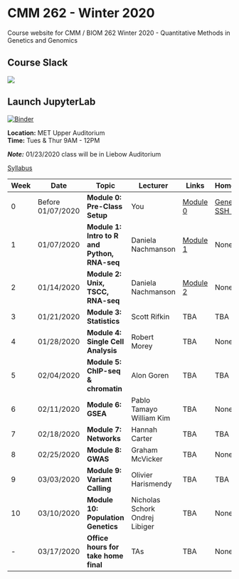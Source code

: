


# CMM 262 - Winter 2020
Course website for CMM / BIOM 262  Winter 2020 - Quantitative Methods in Genetics and Genomics


## Course Slack
[![](https://img.shields.io/badge/Slack-Join-blue.svg)](https://join.slack.com/t/cmm262-2020/shared_invite/enQtODg5NjM5MjEwNTYwLTFlOWI1ZDc2M2E3YjQ2NjJjZTU1OTM5YTk3N2ZhNmZkZDlkMTdlYjNmNzBmY2ZmZjI2OTU5MzNmYzE5NWJmNjc)

## Launch JupyterLab
[![Binder](https://mybinder.org/badge_logo.svg)](https://mybinder.org/v2/gh/ckmah/cmm262-2020/master?urlpath=lab)


**Location:** MET Upper Auditorium  
**Time:** Tues & Thur 9AM - 12PM

***Note:*** 01/23/2020 class will be in Liebow Auditorium

[Syllabus](https://github.com/biom262/cmm262-2020/blob/master/CMM262_Syllabus-2020.ipynb)

| Week | Date | Topic | Lecturer | Links | Homework |
|----------|----------|-------|------- |------|------|
|0 | Before 01/07/2020 | **Module 0: Pre-Class Setup**| You | [Module 0](https://github.com/biom262/cmm262-2020/tree/master/Module_0) | [Generate SSH Keys](https://github.com/biom262/cmm262-2020/blob/master/Module_0/0_Generate_Public_Private_key_mac.ipynb) |
| 1 | 01/07/2020 | **Module 1: Intro to R and Python, RNA-seq** | Daniela Nachmanson | [Module 1](https://github.com/biom262/cmm262-2020/tree/master/Module_1) | None |
| 2 | 01/14/2020 | **Module 2: Unix, TSCC, RNA-seq** | Daniela Nachmanson | [Module 2](https://github.com/biom262/cmm262-2020/tree/master/Module_2) | None |
| 3 | 01/21/2020 | **Module 3: Statistics** | Scott Rifkin | TBA | TBA |
| 4 | 01/28/2020 | **Module 4: Single Cell Analysis** | Robert Morey | TBA | None |
| 5 | 02/04/2020 | **Module 5: ChIP-seq & chromatin** | Alon Goren | TBA | TBA |
| 6 | 02/11/2020 | **Module 6: GSEA** | Pablo Tamayo <br> William Kim | TBA | None |
| 7 | 02/18/2020 | **Module 7: Networks** | Hannah Carter | TBA | TBA |
| 8 | 02/25/2020 | **Module 8: GWAS** | Graham McVicker | TBA | None |
| 9 | 03/03/2020 | **Module 9: Variant Calling** | Olivier Harismendy | TBA | TBA |
| 10 | 03/10/2020 | **Module 10: Population Genetics** | Nicholas Schork <br> Ondrej Libiger | TBA | None |
|-| 03/17/2020 | **Office hours for take home final**| TAs  | TBA | None | 
